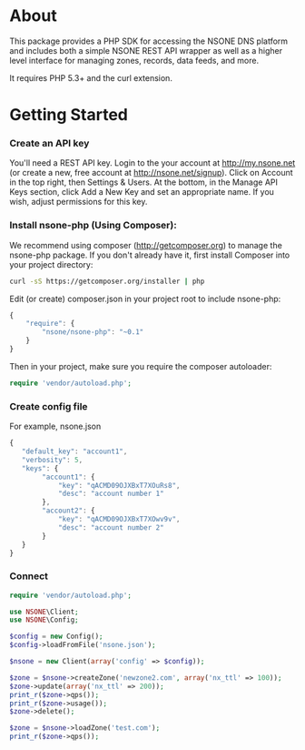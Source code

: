 About
=====

This package provides a PHP SDK for accessing the NSONE DNS platform and includes both a simple NSONE REST API wrapper as well as a higher level interface for managing zones, records, data feeds, and more. 

It requires PHP 5.3+ and the curl extension.

Getting Started 
===============

### Create an API key

You'll need a REST API key. Login to the your account at http://my.nsone.net (or create a new, free account at http://nsone.net/signup). Click on Account in the top right, then Settings & Users. At the bottom, in the Manage API Keys section, click Add a New Key and set an appropriate name. If you wish, adjust permissions for this key.

### Install nsone-php (Using Composer):

We recommend using composer (http://getcomposer.org) to manage the nsone-php package. If you don't already have it, first install Composer into your project directory:

```bash
curl -sS https://getcomposer.org/installer | php
```

Edit (or create) composer.json in your project root to include nsone-php:

```javascript
{
    "require": {
        "nsone/nsone-php": "~0.1"
    }
}
```

Then in your project, make sure you require the composer autoloader:

```php
require 'vendor/autoload.php';
```

### Create config file

For example, nsone.json

```javascript
{
   "default_key": "account1",
   "verbosity": 5,
   "keys": {
        "account1": {
            "key": "qACMD09OJXBxT7XOuRs8",
            "desc": "account number 1"
        },
        "account2": {
            "key": "qACMD09OJXBxT7XOwv9v",
            "desc": "account number 2"
        }
   }
}
```

### Connect

```php
require 'vendor/autoload.php';

use NSONE\Client;
use NSONE\Config;

$config = new Config();
$config->loadFromFile('nsone.json');

$nsone = new Client(array('config' => $config));

$zone = $nsone->createZone('newzone2.com', array('nx_ttl' => 100));
$zone->update(array('nx_ttl' => 200));
print_r($zone->qps());
print_r($zone->usage());
$zone->delete();

$zone = $nsone->loadZone('test.com');
print_r($zone->qps());
```
